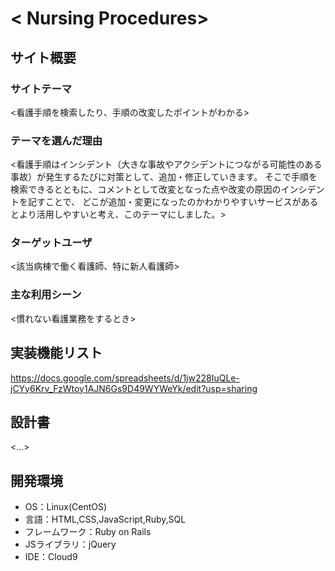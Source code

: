 # < Nursing Procedures>

## サイト概要
### サイトテーマ
<看護手順を検索したり、手順の改変したポイントがわかる>

### テーマを選んだ理由
<看護手順はインシデント（大きな事故やアクシデントにつながる可能性のある事故）が発生するたびに対策として、追加・修正していきます。
そこで手順を検索できるとともに、コメントとして改変となった点や改変の原因のインシデントを記すことで、
どこが追加・変更になったのかわかりやすいサービスがあるとより活用しやすいと考え、このテーマにしました。>

### ターゲットユーザ
<該当病棟で働く看護師、特に新人看護師>

### 主な利用シーン
<慣れない看護業務をするとき>

##  実装機能リスト
<https://docs.google.com/spreadsheets/d/1jw228IuQLe-jCYy6Krv_FzWtoy1AJN6Gs9D49WYWeYk/edit?usp=sharing>

## 設計書
<...>

## 開発環境
- OS：Linux(CentOS)
- 言語：HTML,CSS,JavaScript,Ruby,SQL
- フレームワーク：Ruby on Rails
- JSライブラリ：jQuery
- IDE：Cloud9
